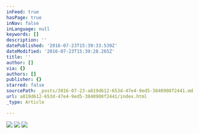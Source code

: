 ```yaml
---
inFeed: true
hasPage: true
inNav: false
inLanguage: null
keywords: []
description: ''
datePublished: '2016-07-23T15:39:33.539Z'
dateModified: '2016-07-23T15:39:28.265Z'
title: ''
author: []
via: {}
authors: []
publisher: {}
starred: false
sourcePath: _posts/2016-07-23-a819d612-653d-47e4-9ed5-3840908f2441.md
url: a819d612-653d-47e4-9ed5-3840908f2441/index.html
_type: Article

---
```

![](https://the-grid-user-content.s3-us-west-2.amazonaws.com/d87c2158-1002-4f03-aacd-067cfdb3fb2b.jpg)
![](https://the-grid-user-content.s3-us-west-2.amazonaws.com/b30f3285-b578-4807-a9a3-61fbe535d4e5.jpg)
![](https://the-grid-user-content.s3-us-west-2.amazonaws.com/0d4ef714-0827-4e1f-8977-551e5b5eb8eb.jpg)